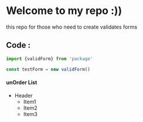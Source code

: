 # Welcome to my repo :))
<p>this repo for those who need to create validates forms </p>

## Code :
```javascript
import {validForm} from 'package'

const testForm = new validForm()
```

#### unOrder List 

- Header 
    - Item1
    - Item2
    - Item3